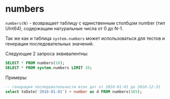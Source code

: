 # numbers

`numbers(N)` - возвращает таблицу с единственным столбцом number (тип UInt64), содержащим натуральные числа от 0 до N-1.

Так же как и таблица `system.numbers` может использоваться для тестов и генерации последовательных значений.

Следующие 2 запроса эквивалентны:
```sql
SELECT * FROM numbers(10);
SELECT * FROM system.numbers LIMIT 10;
```
Примеры:
```sql
-- генарация последовательности всех дат от 2010-01-01 до 2010-12-31
select toDate('2010-01-01') + number as d FROM numbers(365);
```
